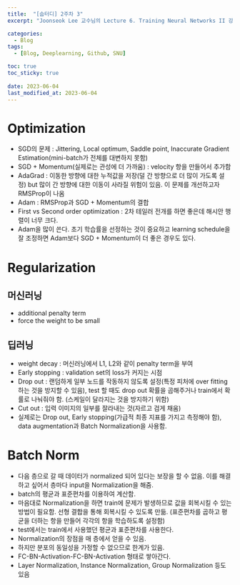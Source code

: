 ```yaml
---
title:  "[숩터디] 2주차 3"
excerpt: "Joonseok Lee 교수님의 Lecture 6. Training Neural Networks II 강의 요약"

categories:
  - Blog
tags:
  - [Blog, Deeplearning, Github, SNU]

toc: true
toc_sticky: true
 
date: 2023-06-04
last_modified_at: 2023-06-04
---
```


# Optimization
- SGD의 문제 : Jittering, Local optimum, Saddle point, Inaccurate Gradient Estimation(mini-batch가 전체를 대변하지 못함)
- SGD + Momentum(실제로는 관성에 더 가까움) : velocity 항을 만들어서 추가함
- AdaGrad : 이동한 방향에 대한 누적값을 저장(덜 간 방향으로 더 많이 가도록 설정) but 많이 간 방향에 대한 이동이 사라질 위험이 있음. 이 문제를 개선하고자 RMSProp이 나옴
- Adam : RMSProp과 SGD + Momentum의 결합
- First vs Second order optimization : 2차 테일러 전개를 하면 좋은데 해시안 행렬이 너무 크다.
- Adam을 많이 쓴다. 초기 학습률을 선정하는 것이 중요하고 learning schedule을 잘 조정하면 Adam보다 SGD + Momentum이 더 좋은 경우도 있다.

# Regularization
##  머신러닝
- additional penalty term
- force the weight to be small
## 딥러닝
- weight decay : 머신러닝에서 L1, L2와 같이 penalty term을 부여
- Early stopping : validation set의 loss가 커지는 시점
- Drop out : 랜덤하게 일부 노드를 작동하지 않도록 설정(특정 피처에 over fitting 하는 것을 방지할 수 있음), test 할 때도 drop out 확률을 곱해주거나 train에서 확률로 나눠줘야 함. (스케일이 달라지는 것을 방지하기 위함)
- Cut out : 입력 이미지의 일부를 잘라내는 것(자르고 검게 채움)
- 실제로는 Drop out, Early stopping(가급적 최종 지표를 가지고 측정해야 함), data augmentation과 Batch Normalization을 사용함.

# Batch Norm
- 다음 층으로 갈 때 데이터가 normalized 되어 있다는 보장을 할 수 없음. 이를 해결하고 싶어서 층마다 input을 Normalization을 해줌.
- batch의 평균과 표준편차를 이용하여 계산함. 
- 마음대로 Normalization을 하면 train에 문제가 발생하므로 값을 회복시킬 수 있는 방법이 필요함. 선형 결합을 통해 회복시킬 수 있도록 만듦. (표준편차를 곱하고 평균을 더하는 항을 만들어 각각의 항을 학습하도록 설정함)
- test에서는 train에서 사용했던 평균과 표준편차를 사용한다.
- Normalization의 장점을 매 층에서 얻을 수 있음.
- 하지만 분포의 동일성을 가정할 수 없으므로 한계가 있음.
- FC-BN-Activation-FC-BN-Activation 형태로 쌓아간다.
- Layer Normalization, Instance Normalization, Group Normalization 등도 있음
